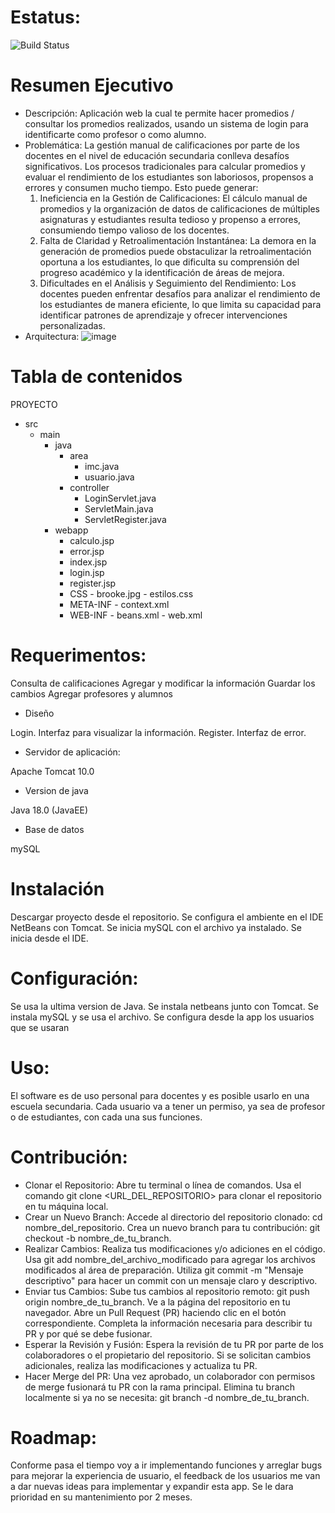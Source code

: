 # Estatus:
![Build Status](https://app.travis-ci.com/nyier/GradingProg.svg?branch=main)
# Resumen Ejecutivo
- Descripción:
  Aplicación web la cual te permite hacer promedios / consultar los promedios realizados, usando un sistema de login para identificarte como profesor o como alumno.
- Problemática:
La gestión manual de calificaciones por parte de los docentes en el nivel de educación secundaria conlleva desafíos significativos. Los procesos tradicionales para calcular promedios y evaluar el rendimiento de los estudiantes son laboriosos, propensos a errores y consumen mucho tiempo. Esto puede generar:
     1. Ineficiencia en la Gestión de Calificaciones: El   cálculo manual de promedios y la organización de datos de calificaciones de múltiples asignaturas y estudiantes resulta tedioso y propenso a errores, consumiendo tiempo valioso de los docentes.
    2. Falta de Claridad y Retroalimentación Instantánea: La demora en la generación de promedios puede obstaculizar la retroalimentación oportuna a los estudiantes, lo que dificulta su comprensión del progreso académico y la identificación de áreas de mejora.
    3. Dificultades en el Análisis y Seguimiento del Rendimiento: Los docentes pueden enfrentar desafíos para analizar el rendimiento de los estudiantes de manera eficiente, lo que limita su capacidad para identificar patrones de aprendizaje y ofrecer intervenciones personalizadas.
- Arquitectura:
![image](https://github.com/nyier/GradingProg/assets/108092383/5882d2c3-49d3-41c2-9a24-70ddcf3d4f53)

# Tabla de contenidos
PROYECTO
- src
  - main
    - java
      - area
        -  imc.java
        - usuario.java
      - controller
        -  LoginServlet.java
        -  ServletMain.java
        -  ServletRegister.java
    - webapp
        -  calculo.jsp
        -  error.jsp
        -  index.jsp
        -  login.jsp
        -  register.jsp
        -  CSS
          -  brooke.jpg
          - estilos.css
        -  META-INF
          -  context.xml
        -  WEB-INF
          -  beans.xml
          -  web.xml

# Requerimentos:

Consulta de calificaciones
Agregar y modificar la información
Guardar los cambios
Agregar profesores y alumnos

- Diseño

Login.
Interfaz para visualizar la información.
Register.
Interfaz de error.

- Servidor de aplicación:

Apache Tomcat 10.0

- Version de java

Java 18.0 (JavaEE)

- Base de datos

mySQL

# Instalación
  Descargar proyecto desde el repositorio.
  Se configura el ambiente en el IDE NetBeans con Tomcat.
  Se inicia mySQL con el archivo ya instalado.
  Se inicia desde el IDE.
  
# Configuración:
  Se usa la ultima version de Java.
  Se instala netbeans junto con Tomcat.
  Se instala mySQL y se usa el archivo.
  Se configura desde la app los usuarios que se usaran

# Uso:
El software es de uso personal para docentes y es posible usarlo en una escuela secundaria. Cada usuario va a tener un permiso, ya sea de profesor o de estudiantes, con cada una sus funciones.

# Contribución:
- Clonar el Repositorio:
Abre tu terminal o línea de comandos.
Usa el comando git clone <URL_DEL_REPOSITORIO> para clonar el repositorio en tu máquina local.
- Crear un Nuevo Branch:
Accede al directorio del repositorio clonado: cd nombre_del_repositorio.
Crea un nuevo branch para tu contribución: git checkout -b nombre_de_tu_branch.
- Realizar Cambios:
Realiza tus modificaciones y/o adiciones en el código.
Usa git add nombre_del_archivo_modificado para agregar los archivos modificados al área de preparación.
Utiliza git commit -m "Mensaje descriptivo" para hacer un commit con un mensaje claro y descriptivo.
- Enviar tus Cambios:
Sube tus cambios al repositorio remoto: git push origin nombre_de_tu_branch.
Ve a la página del repositorio en tu navegador.
Abre un Pull Request (PR) haciendo clic en el botón correspondiente.
Completa la información necesaria para describir tu PR y por qué se debe fusionar.
- Esperar la Revisión y Fusión:
Espera la revisión de tu PR por parte de los colaboradores o el propietario del repositorio.
Si se solicitan cambios adicionales, realiza las modificaciones y actualiza tu PR.
- Hacer Merge del PR:
Una vez aprobado, un colaborador con permisos de merge fusionará tu PR con la rama principal.
Elimina tu branch localmente si ya no se necesita: git branch -d nombre_de_tu_branch.

# Roadmap:
Conforme pasa el tiempo voy a ir implementando funciones y arreglar bugs para mejorar la experiencia de usuario, el feedback de los usuarios me van a dar nuevas ideas para implementar y expandir esta app. Se le dara prioridad en su mantenimiento por 2 meses.
